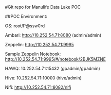 #Git repo for Manulife Data Lake POC

##POC Environment:

OS: root/P@ssw0rd

Ambari: http://10.252.54.71:8080 (admin/admin)

Zeppelin: http://10.252.54.71:9995

Sample Zeppelin Notebook: http://10.252.54.71:9995/#/notebook/2BJK5MZNE

HAWQ: 10.252.54.71:15432 (gpadmin/gpadmin)

Hive: 10.252.54.71:10000 (hive/admin)

Nifi: http://10.252.54.71:8082/nifi 


